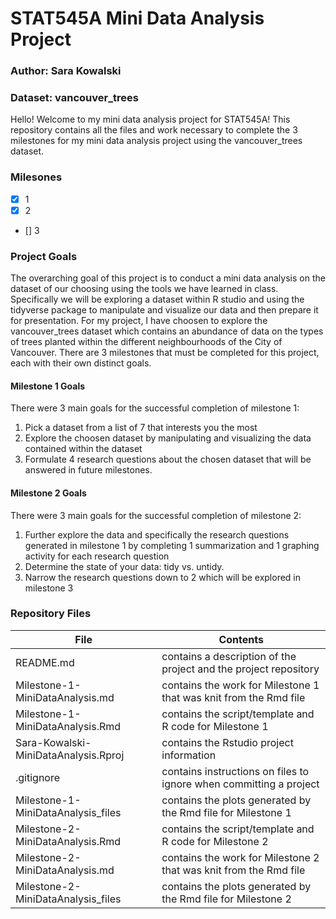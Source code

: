 # STAT545A Mini Data Analysis Project 
### Author: Sara Kowalski
### Dataset: vancouver_trees

Hello! Welcome to my mini data analysis project for STAT545A! This repository contains all the files and work necessary to complete the 3 milestones for my mini data analysis project using the vancouver_trees dataset.

### Milesones
- [x] 1
- [x]  2
- []  3

### Project Goals 
The overarching goal of this project is to conduct a mini data analysis on the dataset of our choosing using the tools we have learned in class. Specifically we will be exploring a dataset within R studio and using the tidyverse package to manipulate and visualize our data and then prepare it for presentation. For my project, I have choosen to explore the vancouver_trees dataset which contains an abundance of data on the types of trees planted within the different neighbourhoods of the City of Vancouver. There are 3 milestones that must be completed for this project, each with their own distinct goals. 

#### Milestone 1 Goals
There were 3 main goals for the successful completion of milestone 1:
1. Pick a dataset from a list of 7 that interests you the most  
2. Explore the choosen dataset by manipulating and visualizing the data contained within the dataset
3. Formulate 4 research questions about the chosen dataset that will be answered in future milestones.

#### Milestone 2 Goals
There were 3 main goals for the successful completion of milestone 2:
1. Further explore the data and specifically the research questions generated in milestone 1 by completing 1 summarization and 1 graphing activity for each research question 
2. Determine the state of your data: tidy vs. untidy.
3. Narrow the research questions down to 2 which will be explored in milestone 3


### Repository Files 

| File                                | Contents                                                          |  
| ------------------------------------|------------------------------------------------------------------ |
| README.md                           | contains a description of the project and the project repository  | 
| Milestone-1-MiniDataAnalysis.md     | contains the work for Milestone 1 that was knit from the Rmd file |  
| Milestone-1-MiniDataAnalysis.Rmd    | contains the script/template and R code for Milestone 1           |
| Sara-Kowalski-MiniDataAnalysis.Rproj| contains the Rstudio project information                          |
| .gitignore                          | contains instructions on files to ignore when committing a project|
| Milestone-1-MiniDataAnalysis_files  | contains the plots generated by the Rmd file for Milestone 1      |
| Milestone-2-MiniDataAnalysis.Rmd    | contains the script/template and R code for Milestone 2           |
| Milestone-2-MiniDataAnalysis.md     | contains the work for Milestone 2 that was knit from the Rmd file |
| Milestone-2-MiniDataAnalysis_files  | contains the plots generated by the Rmd file for Milestone 2      | 


 
